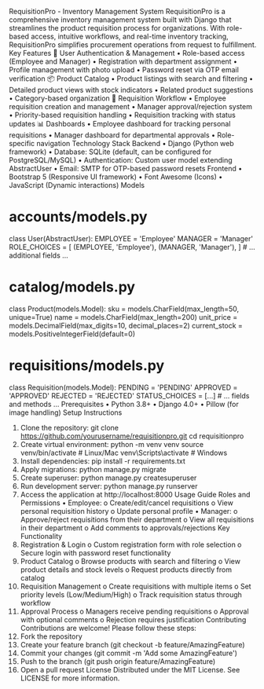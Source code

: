 RequisitionPro - Inventory Management System
RequisitionPro is a comprehensive inventory management system built with Django that streamlines the product requisition process for organizations. With role-based access, intuitive workflows, and real-time inventory tracking, RequisitionPro simplifies procurement operations from request to fulfillment.
Key Features
🔐 User Authentication & Management
•	Role-based access (Employee and Manager)
•	Registration with department assignment
•	Profile management with photo upload
•	Password reset via OTP email verification
📦 Product Catalog
•	Product listings with search and filtering
•	Detailed product views with stock indicators
•	Related product suggestions
•	Category-based organization
📝 Requisition Workflow
•	Employee requisition creation and management
•	Manager approval/rejection system
•	Priority-based requisition handling
•	Requisition tracking with status updates
📊 Dashboards
•	Employee dashboard for tracking personal requisitions
•	Manager dashboard for departmental approvals
•	Role-specific navigation
Technology Stack
Backend
•	Django (Python web framework)
•	Database: SQLite (default, can be configured for PostgreSQL/MySQL)
•	Authentication: Custom user model extending AbstractUser
•	Email: SMTP for OTP-based password resets
Frontend
•	Bootstrap 5 (Responsive UI framework)
•	Font Awesome (Icons)
•	JavaScript (Dynamic interactions)
Models
# accounts/models.py
class User(AbstractUser):
    EMPLOYEE = 'Employee'
    MANAGER = 'Manager'
    ROLE_CHOICES = [
        (EMPLOYEE, 'Employee'),
        (MANAGER, 'Manager'),
    ]
    # ... additional fields ...

# catalog/models.py
class Product(models.Model):
    sku = models.CharField(max_length=50, unique=True)
    name = models.CharField(max_length=200)
    unit_price = models.DecimalField(max_digits=10, decimal_places=2)
    current_stock = models.PositiveIntegerField(default=0)

# requisitions/models.py
class Requisition(models.Model):
    PENDING = 'PENDING'
    APPROVED = 'APPROVED'
    REJECTED = 'REJECTED'
    STATUS_CHOICES = [...]
    # ... fields and methods ...
Prerequisites
•	Python 3.8+
•	Django 4.0+
•	Pillow (for image handling)
Setup Instructions
1.	Clone the repository:
git clone https://github.com/yourusername/requisitionpro.git
cd requisitionpro
2.	Create virtual environment:
python -m venv venv
source venv/bin/activate  # Linux/Mac
venv\Scripts\activate     # Windows
3.	Install dependencies:
pip install -r requirements.txt
4.	Apply migrations:
python manage.py migrate
5.	Create superuser:
python manage.py createsuperuser
6.	Run development server:
python manage.py runserver
7.	Access the application at http://localhost:8000
Usage Guide
Roles and Permissions
•	Employee:
o	Create/edit/cancel requisitions
o	View personal requisition history
o	Update personal profile
•	Manager:
o	Approve/reject requisitions from their department
o	View all requisitions in their department
o	Add comments to approvals/rejections
Key Functionality
1.	Registration & Login
o	Custom registration form with role selection
o	Secure login with password reset functionality
2.	Product Catalog
o	Browse products with search and filtering
o	View product details and stock levels
o	Request products directly from catalog
3.	Requisition Management
o	Create requisitions with multiple items
o	Set priority levels (Low/Medium/High)
o	Track requisition status through workflow
4.	Approval Process
o	Managers receive pending requisitions
o	Approval with optional comments
o	Rejection requires justification
Contributing
Contributions are welcome! Please follow these steps:
1.	Fork the repository
2.	Create your feature branch (git checkout -b feature/AmazingFeature)
3.	Commit your changes (git commit -m 'Add some AmazingFeature')
4.	Push to the branch (git push origin feature/AmazingFeature)
5.	Open a pull request
License
Distributed under the MIT License. See LICENSE for more information.

